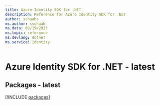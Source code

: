 ```yaml
---
title: Azure Identity SDK for .NET
description: Reference for Azure Identity SDK for .NET
author: schaabs
ms.author: sschaab
ms.data: 09/19/2023
ms.topic: reference
ms.devlang: dotnet
ms.service: identity
---
```

# Azure Identity SDK for .NET - latest
## Packages - latest
[!INCLUDE [packages](identity-index.md)]